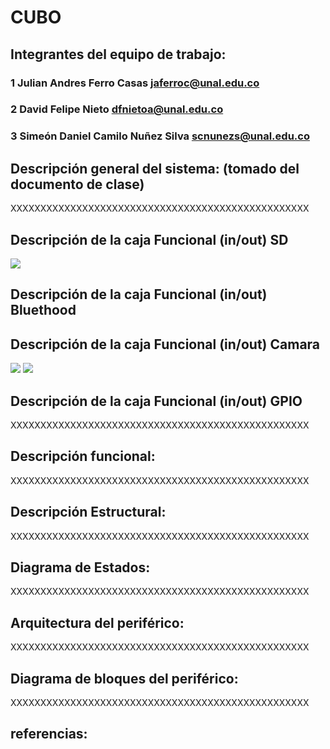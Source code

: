 
# CUBO

## Integrantes del equipo de trabajo:

### 1 Julian Andres Ferro Casas jaferroc@unal.edu.co

### 2 David Felipe Nieto dfnietoa@unal.edu.co

### 3 Simeón Daniel Camilo Nuñez Silva scnunezs@unal.edu.co


## Descripción general del sistema: (tomado del documento de clase)

XXXXXXXXXXXXXXXXXXXXXXXXXXXXXXXXXXXXXXXXXXXXXXXXXX

## Descripción de la caja Funcional  (in/out) SD
![](https://github.com/ltherreraro/CubeRubik/blob/master/HW/02GRUPO2/03document/bloques.png)
## Descripción de la caja Funcional  (in/out) Bluethood
## Descripción de la caja Funcional  (in/out) Camara
![](https://github.com/ltherreraro/CubeRubik/blob/master/HW/02GRUPO2/03document/bloques_OV7670.png)
![](https://github.com/ltherreraro/CubeRubik/blob/master/HW/02GRUPO2/03document/bloques_LS-Y201.png)

## Descripción de la caja Funcional  (in/out) GPIO
XXXXXXXXXXXXXXXXXXXXXXXXXXXXXXXXXXXXXXXXXXXXXXXXXX

## Descripción funcional:

XXXXXXXXXXXXXXXXXXXXXXXXXXXXXXXXXXXXXXXXXXXXXXXXXX

## Descripción Estructural:

XXXXXXXXXXXXXXXXXXXXXXXXXXXXXXXXXXXXXXXXXXXXXXXXXX

## Diagrama de Estados:

XXXXXXXXXXXXXXXXXXXXXXXXXXXXXXXXXXXXXXXXXXXXXXXXXX

## Arquitectura del periférico:

XXXXXXXXXXXXXXXXXXXXXXXXXXXXXXXXXXXXXXXXXXXXXXXXXX

## Diagrama de bloques del periférico:

XXXXXXXXXXXXXXXXXXXXXXXXXXXXXXXXXXXXXXXXXXXXXXXXXX

## referencias:

